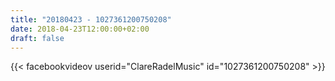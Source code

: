 ```yaml
---
title: "20180423 - 1027361200750208"
date: 2018-04-23T12:00:00+02:00
draft: false
---
```


{{< facebookvideov userid="ClareRadelMusic" id="1027361200750208" >}}